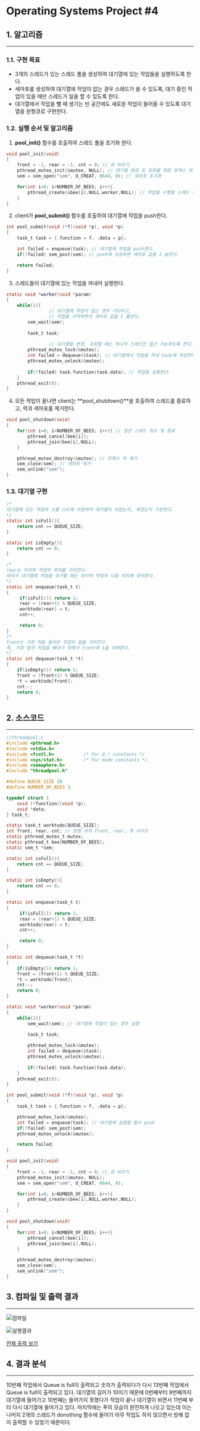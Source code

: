 # Operating Systems Project #4




## 1. 알고리즘

---

### 1.1. 구현 목표

- 3개의 스레드가 있는 스레드 풀을 생성하여 대기열에 있는 작업들을 실행하도록 한다.
- 세마포를 생성하여 대기열에 작업이 없는 경우 스레드가 쉴 수 있도록, 대기 중인 작업이 있을 때만 스레드가 일을 할 수 있도록 한다.
- 대기열에서 작업을 뺄 때 생기는 빈 공간에도 새로운 작업이 들어올 수 있도록 대기열을 원형큐로 구현한다.

### 1.2. 실행 순서 및 알고리즘

1. **pool_init()** 함수를 호출하여 스레드 풀을 초기화 한다.

```c
void pool_init(void)
{
    front = -1, rear = -1, cnt = 0; // 큐 비우기
    pthread_mutex_init(&mutex, NULL); // 대기열 변경 및 조회를 위한 뮤텍스 락 초기화
    sem = sem_open("sem", O_CREAT, 0644, 0); // 세마포 초기화

    for(int i=0; i<NUMBER_OF_BEES; i++){
        pthread_create(&bee[i],NULL,worker,NULL); // 작업을 수행할 스레드 생성
    }
}
```

 2.  client가 **pool_submit()** 함수를 호출하여 대기열에 작업을 push한다.

```c
int pool_submit(void (*f)(void *p), void *p)
{
    task_t task = {.function = f, .data = p};

    int failed = enqueue(task); // 대기열에 작업을 push한다.
    if(!failed) sem_post(sem); // push에 성공하면 세마포 값을 1 늘린다.

    return failed;
}
```

 3.  스레드들이 대기열에 있는 작업을 꺼내어 실행한다.

```c
static void *worker(void *param)
{
    while(1){
				// 대기열에 작업이 없는 경우 기다리고,
				// 작업을 시작하면서 세마포 값을 1 줄인다.
        sem_wait(sem); 
        
        task_t task; 
				
				// 대기열을 변경, 조회할 때는 하나의 스레드만 접근 가능하도록 한다.
        pthread_mutex_lock(&mutex);
        int failed = dequeue(&task); // 대기열에서 작업을 꺼내 task에 저장한다.
        pthread_mutex_unlock(&mutex);
        
        if(!failed) task.function(task.data); // 작업을 실행한다.
    }
    pthread_exit(0);
}
```

4. 모든 작업이 끝나면 client는 **pool_shutdown()**을 호출하여 스레드를 종료하고, 락과 세마포를 제거한다.

```c
void pool_shutdown(void)
{
    for(int i=0; i<NUMBER_OF_BEES; i++){ // 일꾼 스레드 취소 및 종료
        pthread_cancel(bee[i]);
        pthread_join(bee[i],NULL);
    }

    pthread_mutex_destroy(&mutex); // 뮤텍스 락 제거
    sem_close(sem); // 세마포 제거
    sem_unlink("sem");
}
```

### 1.3. 대기열 구현

```c
/* 
대기열에 있는 작업의 수를 cnt에 저장하여 대기열이 비었는지, 꽉찼는지 구분한다.
*/
static int isFull(){
    return cnt == QUEUE_SIZE;
}

static int isEmpty(){
    return cnt == 0;
}

/* 
rear는 마지막 작업의 위치를 가리킨다. 
따라서 대기열에 작업을 추가할 때는 마지막 작업의 다음 위치에 넣어준다.
*/
static int enqueue(task_t t)
{
     if(isFull()) return 1;
     rear = (rear+1) % QUEUE_SIZE;
     worktodo[rear] = t;
     cnt++;

     return 0;
}
/* 
front는 가장 처음 들어온 작업의 앞을 가리킨다.
즉, 가장 앞의 작업을 빼내기 위해서 front에 1을 더해준다.
*/
static int dequeue(task_t *t)
{
    if(isEmpty()) return 1;
    front = (front+1) % QUEUE_SIZE;
    *t = worktodo[front];
    cnt--;
    return 0;
}
```

## 2. 소스코드

---

```c
//threadpool.c
#include <pthread.h>
#include <stdio.h>
#include <fcntl.h>           /* For O_* constants */
#include <sys/stat.h>        /* For mode constants */
#include <semaphore.h>
#include "threadpool.h"

#define QUEUE_SIZE 10
#define NUMBER_OF_BEES 3

typedef struct {
    void (*function)(void *p);
    void *data;
} task_t;

static task_t worktodo[QUEUE_SIZE];
int front, rear, cnt; // 원형 큐의 front, rear, 큐 사이즈
static pthread_mutex_t mutex;
static pthread_t bee[NUMBER_OF_BEES];
static sem_t *sem;

static int isFull(){
    return cnt == QUEUE_SIZE;
}

static int isEmpty(){
    return cnt == 0;
}

static int enqueue(task_t t)
{
     if(isFull()) return 1;
     rear = (rear+1) % QUEUE_SIZE;
     worktodo[rear] = t;
     cnt++;

     return 0;
}

static int dequeue(task_t *t)
{
    if(isEmpty()) return 1;
    front = (front+1) % QUEUE_SIZE;
    *t = worktodo[front];
    cnt--;
    return 0;
}

static void *worker(void *param)
{
    while(1){
        sem_wait(sem); // 대기열에 작업이 있는 경우 실행
        
        task_t task; 

        pthread_mutex_lock(&mutex);
        int failed = dequeue(&task);
        pthread_mutex_unlock(&mutex);
        
        if(!failed) task.function(task.data);
    }
    pthread_exit(0);
}

int pool_submit(void (*f)(void *p), void *p)
{
    task_t task = {.function = f, .data = p};

    pthread_mutex_lock(&mutex);
    int failed = enqueue(task); // 대기열에 실행할 함수 push
    if(!failed) sem_post(sem);
    pthread_mutex_unlock(&mutex);

    return failed;
}

void pool_init(void)
{
    front = -1, rear = -1, cnt = 0; // 큐 비우기
    pthread_mutex_init(&mutex, NULL); 
    sem = sem_open("sem", O_CREAT, 0644, 0);

    for(int i=0; i<NUMBER_OF_BEES; i++){
        pthread_create(&bee[i],NULL,worker,NULL);
    }
}

void pool_shutdown(void)
{
    for(int i=0; i<NUMBER_OF_BEES; i++){
        pthread_cancel(bee[i]);
        pthread_join(bee[i],NULL);
    }

    pthread_mutex_destroy(&mutex);
    sem_close(sem); 
    sem_unlink("sem");
}
```

## 3. 컴파일 및 출력 결과

---

![컴파일](./img/compile.png)

![실행결과](./img/result.png)

[전체 출력 보기](https://github.com/hihiroo/SystemProgramming/blob/master/Thread_Pool/result.txt)

## 4. 결과 분석

---

10번째 작업에서 Queue is full이 출력되고 숫자가 출력되다가 다시 13번째 작업에서 Queue is full이 출력되고 있다. 대기열의 길이가 10이기 때문에 0번째부터 9번째까지 대기열에 들어가고 10번째는 들어가지 못했다가 작업이 끝나 대기열이 비면서 11번째 부터 다시 대기열에 들어가고 있다. 마지막에는 푸의 모습이 완전하게 나오고 있는데 이는 나머지 2개의 스레드가 donothing 함수에 들어가 아무 작업도 하지 않으면서 방해 없이 출력할 수 있었기 때문이다.